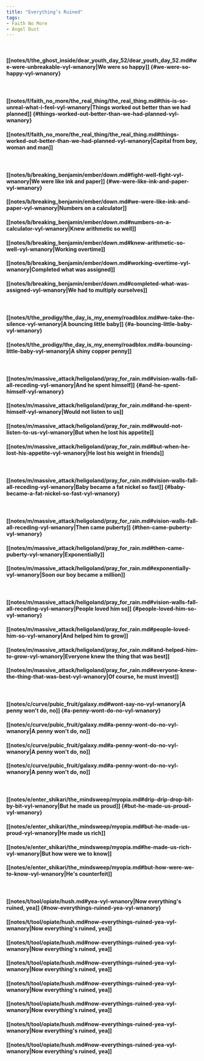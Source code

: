 ```yaml
---
title: "Everything’s Ruined"
tags:
- Faith No More
- Angel Dust
---
```

&nbsp;
#### [[notes/t/the_ghost_inside/dear_youth_day_52/dear_youth_day_52.md#we-were-unbreakable-vyl-wnanory|We were so happy]] {#we-were-so-happy-vyl-wnanory}
&nbsp;
#### [[notes/f/faith_no_more/the_real_thing/the_real_thing.md#this-is-so-unreal-what-i-feel-vyl-wnanory|Things worked out better than we had planned]] {#things-worked-out-better-than-we-had-planned-vyl-wnanory}
#### [[notes/f/faith_no_more/the_real_thing/the_real_thing.md#things-worked-out-better-than-we-had-planned-vyl-wnanory|Capital from boy, woman and man]]
&nbsp;
#### [[notes/b/breaking_benjamin/ember/down.md#fight-well-fight-vyl-wnanory|We were like ink and paper]] {#we-were-like-ink-and-paper-vyl-wnanory}
#### [[notes/b/breaking_benjamin/ember/down.md#we-were-like-ink-and-paper-vyl-wnanory|Numbers on a calculator]]
#### [[notes/b/breaking_benjamin/ember/down.md#numbers-on-a-calculator-vyl-wnanory|Knew arithmetic so well]]
#### [[notes/b/breaking_benjamin/ember/down.md#knew-arithmetic-so-well-vyl-wnanory|Working overtime]]
#### [[notes/b/breaking_benjamin/ember/down.md#working-overtime-vyl-wnanory|Completed what was assigned]]
#### [[notes/b/breaking_benjamin/ember/down.md#completed-what-was-assigned-vyl-wnanory|We had to multiply ourselves]]
&nbsp;
#### [[notes/t/the_prodigy/the_day_is_my_enemy/roadblox.md#we-take-the-silence-vyl-wnanory|A bouncing little baby]] {#a-bouncing-little-baby-vyl-wnanory}
#### [[notes/t/the_prodigy/the_day_is_my_enemy/roadblox.md#a-bouncing-little-baby-vyl-wnanory|A shiny copper penny]]
&nbsp;
#### [[notes/m/massive_attack/heligoland/pray_for_rain.md#vision-walls-fall-all-receding-vyl-wnanory|And he spent himself]] {#and-he-spent-himself-vyl-wnanory}
#### [[notes/m/massive_attack/heligoland/pray_for_rain.md#and-he-spent-himself-vyl-wnanory|Would not listen to us]]
#### [[notes/m/massive_attack/heligoland/pray_for_rain.md#would-not-listen-to-us-vyl-wnanory|But when he lost his appetite]]
#### [[notes/m/massive_attack/heligoland/pray_for_rain.md#but-when-he-lost-his-appetite-vyl-wnanory|He lost his weight in friends]]
&nbsp;
#### [[notes/m/massive_attack/heligoland/pray_for_rain.md#vision-walls-fall-all-receding-vyl-wnanory|Baby became a fat nickel so fast]] {#baby-became-a-fat-nickel-so-fast-vyl-wnanory}
&nbsp;
#### [[notes/m/massive_attack/heligoland/pray_for_rain.md#vision-walls-fall-all-receding-vyl-wnanory|Then came puberty]] {#then-came-puberty-vyl-wnanory}
#### [[notes/m/massive_attack/heligoland/pray_for_rain.md#then-came-puberty-vyl-wnanory|Exponentially]]
#### [[notes/m/massive_attack/heligoland/pray_for_rain.md#exponentially-vyl-wnanory|Soon our boy became a million]]
&nbsp;
#### [[notes/m/massive_attack/heligoland/pray_for_rain.md#vision-walls-fall-all-receding-vyl-wnanory|People loved him so]] {#people-loved-him-so-vyl-wnanory}
#### [[notes/m/massive_attack/heligoland/pray_for_rain.md#people-loved-him-so-vyl-wnanory|And helped him to grow]]
#### [[notes/m/massive_attack/heligoland/pray_for_rain.md#and-helped-him-to-grow-vyl-wnanory|Everyone knew the thing that was best]]
#### [[notes/m/massive_attack/heligoland/pray_for_rain.md#everyone-knew-the-thing-that-was-best-vyl-wnanory|Of course, he must invest]]
&nbsp;
#### [[notes/c/curve/pubic_fruit/galaxy.md#wont-say-no-vyl-wnanory|A penny won't do, no]] {#a-penny-wont-do-no-vyl-wnanory}
#### [[notes/c/curve/pubic_fruit/galaxy.md#a-penny-wont-do-no-vyl-wnanory|A penny won't do, no]]
#### [[notes/c/curve/pubic_fruit/galaxy.md#a-penny-wont-do-no-vyl-wnanory|A penny won't do, no]]
#### [[notes/c/curve/pubic_fruit/galaxy.md#a-penny-wont-do-no-vyl-wnanory|A penny won't do, no]]
&nbsp;
#### [[notes/e/enter_shikari/the_mindsweep/myopia.md#drip-drip-drop-bit-by-bit-vyl-wnanory|But he made us proud]] {#but-he-made-us-proud-vyl-wnanory}
#### [[notes/e/enter_shikari/the_mindsweep/myopia.md#but-he-made-us-proud-vyl-wnanory|He made us rich]]
#### [[notes/e/enter_shikari/the_mindsweep/myopia.md#he-made-us-rich-vyl-wnanory|But how were we to know]]
#### [[notes/e/enter_shikari/the_mindsweep/myopia.md#but-how-were-we-to-know-vyl-wnanory|He's counterfeit]]
&nbsp;
#### [[notes/t/tool/opiate/hush.md#yea-vyl-wnanory|Now everything's ruined, yea]] {#now-everythings-ruined-yea-vyl-wnanory}
#### [[notes/t/tool/opiate/hush.md#now-everythings-ruined-yea-vyl-wnanory|Now everything's ruined, yea]]
#### [[notes/t/tool/opiate/hush.md#now-everythings-ruined-yea-vyl-wnanory|Now everything's ruined, yea]]
#### [[notes/t/tool/opiate/hush.md#now-everythings-ruined-yea-vyl-wnanory|Now everything's ruined, yea]]
#### [[notes/t/tool/opiate/hush.md#now-everythings-ruined-yea-vyl-wnanory|Now everything's ruined, yea]]
#### [[notes/t/tool/opiate/hush.md#now-everythings-ruined-yea-vyl-wnanory|Now everything's ruined, yea]]
#### [[notes/t/tool/opiate/hush.md#now-everythings-ruined-yea-vyl-wnanory|Now everything's ruined, yea]]
#### [[notes/t/tool/opiate/hush.md#now-everythings-ruined-yea-vyl-wnanory|Now everything's ruined, yea]]
